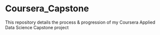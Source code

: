 # Coursera_Capstone
This repository details the process &amp; progression of my Coursera Applied Data Science Capstone project
